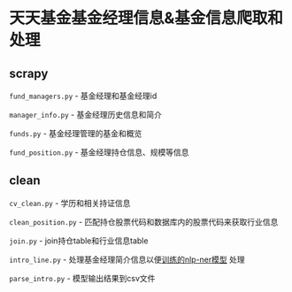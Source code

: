 # 天天基金基金经理信息&基金信息爬取和处理

## scrapy
`fund_managers.py`  - 基金经理和基金经理id

`manager_info.py` - 基金经理历史信息和简介

`funds.py` - 基金经理管理的基金和概览

`fund_position.py` - 基金经理持仓信息、规模等信息

## clean

`cv_clean.py` - 学历和相关持证信息

`clean_position.py` - 匹配持仓股票代码和数据库内的股票代码来获取行业信息

`join.py` - join持仓table和行业信息table

`intro_line.py` - 处理基金经理简介信息以便[训练的nlp-ner模型](https://github.com/hxj8059/NER_Albert) 处理

`parse_intro.py` - 模型输出结果到csv文件
